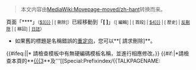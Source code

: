 > 本文内容由[MediaWiki:Movepage-moved/zh-hant](https://zh.wikipedia.org/wiki/MediaWiki:Movepage-moved/zh-hant)转换而来。


<div class="plainlinks">

<div class="successbox">

頁面「****」<small>（[$3}}}](https://zh.wikipedia.org/wiki/Special:WhatLinksHere/{{{3 "wikilink") | <span id="specialDeleteLink">\[ 刪除\]</span>）</small>已經移動到「**\[ \]**」<small>（\[ 編輯\] | \[ 首段\] | [$4}}}](https://zh.wikipedia.org/wiki/Special:WhatLinksHere/{{{4 "wikilink") | \[ 歷史\] | [反刪除](https://zh.wikipedia.org/wiki/Special:Undelete/$4 "wikilink") | \[ 移回\] | [日誌](https://zh.wikipedia.org/wiki/Special:Log/move "wikilink")）</small>

</div>

</code>

  - 如果舊的標題是名稱錯誤的[重定向](https://zh.wikipedia.org/wiki/WP:R "wikilink")，您可以**\[ 請求刪除\]**。

{{\#ifeq:||\* 請檢查模板中有無硬編碼模板名稱，並進行相應修改。}} {{\#if:|\*請檢查本頁的**[{{{3](https://zh.wikipedia.org/wiki/Special:Prefixindex/{{FULLROOTPAGENAME "wikilink")**及'''\[\[Special:Prefixindex/{{TALKPAGENAME:

</div>